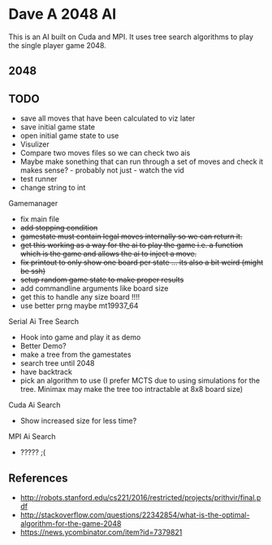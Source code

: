 Dave A 2048 AI
==============

This is an AI built on Cuda and MPI.
It uses tree search algorithms to play the single player game 2048.

2048
----


TODO
----

- save all moves that have been calculated to viz later
- save initial game state
- open initial game state to use
- Visulizer
- Compare two moves files so we can check two ais
- Maybe make sonething that can run through a set of moves and check it makes sense? - probably not just - watch the vid
- test runner
- change string to int

Gamemanager
- fix main file
- ~~add stopping condition~~
- ~~gamestate must contain legal moves internally so we can return it.~~
- ~~get this working as a way for the ai to play the game i.e. a function which is the game and allows the ai to inject a move.~~
- ~~fix printout to only show one board per state ... its also a bit weird (might be ssh)~~
- ~~setup random game state to make proper results~~
- add commandline arguments like board size
- get this to handle any size board !!!!
- use better prng maybe mt19937_64

Serial Ai Tree Search
- Hook into game and play it as demo
- Better Demo?
- make a tree from the gamestates
- search tree until 2048
- have backtrack
- pick an algorithm to use (I prefer MCTS due to using simulations for the tree. Minimax may make the tree too intractable at 8x8 board size)

Cuda Ai Search
- Show increased size for less time?

MPI Ai Search
- ????? ;(

References
----

- http://robots.stanford.edu/cs221/2016/restricted/projects/prithvir/final.pdf
- http://stackoverflow.com/questions/22342854/what-is-the-optimal-algorithm-for-the-game-2048
- https://news.ycombinator.com/item?id=7379821
